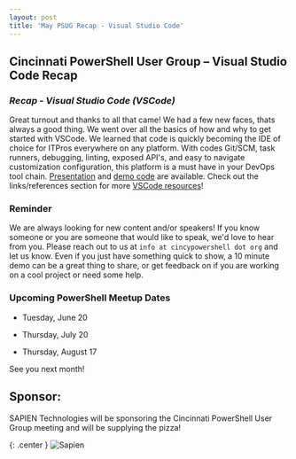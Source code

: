 ```yaml
---
layout: post
title: 'May PSUG Recap - Visual Studio Code'
---
```


## Cincinnati PowerShell User Group – Visual Studio Code Recap


### *Recap - Visual Studio Code (VSCode)*

Great turnout and thanks to all that came!  We had a few new faces, thats always a good thing.  We went over all the basics of how and why to get started with VSCode.  We learned that code is quickly becoming the IDE of choice for ITPros everywhere on any platform. With codes Git/SCM, task runners, debugging, linting, exposed API's, and easy to navigate customization configuration, this platform is a must have in your DevOps tool chain.  [Presentation](http://cincypowershell.org/presentations/2017-05/index.html) and [demo code](https://github.com/CincyPowerShell/CincyPowerShell.github.io/tree/master/presentations/2017-05/code) are available.  Check out the links/references section for more [VSCode resources](http://cincypowershell.org/presentations/2017-05/index.html#13)!

### Reminder
We are always looking for new content and/or speakers!  If you know someone or you are someone that would like to speak, we'd love to hear from you.  Please reach out to us at `info at cincypowershell dot org` and let us know.  Even if you just have something quick to show, a 10 minute demo can be a great thing to share, or get feedback on if you are working on a cool project or need some help.

### Upcoming PowerShell Meetup Dates
- Tuesday, June 20

- Thursday, July 20

- Thursday, August 17

See you next month!

## Sponsor:

SAPIEN Technologies will be sponsoring the Cincinnati PowerShell User Group meeting and will be supplying the pizza!

{: .center }
![Sapien](http://cincypowershell.org/img/sapien.jpeg)